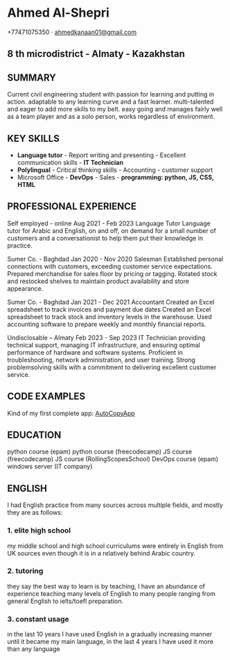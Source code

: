 # Ahmed Al-Shepri

+77471075350 · ahmedkanaan01@gmail.com

## 8 th microdistrict - Almaty - Kazakhstan

## SUMMARY

Current civil engineering student with passion for learning and putting in action. adaptable
to any learning curve and a fast learner. multi-talented and eager to add more skills to my
belt. easy going and manages fairly well as a team player and as a solo person, works regardless of environment.

## KEY SKILLS

- **Language tutor**     - Report writing and presenting     - Excellent communication skills     - **IT Technician**
- **Polylingual**        - Critical thinking skills          - Accounting                         - customer support
- Microsoft Office       - **DevOps**                        - Sales                              - **programming: python, JS, CSS, HTML**

## PROFESSIONAL EXPERIENCE

Self employed - online Aug 2021 - Feb 2023 Language Tutor
Language tutor for Arabic and English, on and off, on demand for a small number of customers and a
conversationist to help them put their knowledge in practice.

Sumer Co. - Baghdad Jan 2020 - Nov 2020 Salesman
Established personal connections with customers, exceeding customer service expectations.
Prepared merchandise for sales floor by pricing or tagging.
Rotated stock and restocked shelves to maintain product availability and store appearance.

Sumer Co. - Baghdad Jan 2021 - Dec 2021 Accountant
Created an Excel spreadsheet to track invoices and payment due dates
Created an Excel spreadsheet to track stock and inventory levels in the warehouse. Used
accounting software to prepare weekly and monthly financial reports.

Undisclosable – Almaty Feb 2023 - Sep 2023
IT Technician providing technical support, managing IT infrastructure, and ensuring optimal performance of
hardware and software systems. Proficient in troubleshooting, network administration, and user training. Strong
problemsolving skills with a commitment to delivering excellent customer service.

## CODE EXAMPLES

Kind of my first complete app: [AutoCopyApp](https://github.com/JayMiller001/sandbox1/blob/2023/autocopy)

## EDUCATION

python course (epam)
python course (freecodecamp)
JS course (freecodecamp)
JS course (RollingScopesSchool)
DevOps course (epam)
windows server (IT company)

## ENGLISH

I had English practice from many sources across multiple fields, and mostly they are as follows:

### 1. elite high school

my middle school and high school curriculums were entirely in English from UK sources even though it is in a relatively behind Arabic country.

### 2. tutoring

they say the best way to learn is by teaching, I have an abundance of experience teaching many levels of English to many people ranging from general English to ielts/toefl preparation.

### 3. constant usage

in the last 10 years I have used English in a gradually increasing manner until it became my main language, in the last 4 years I have used it more than any language
